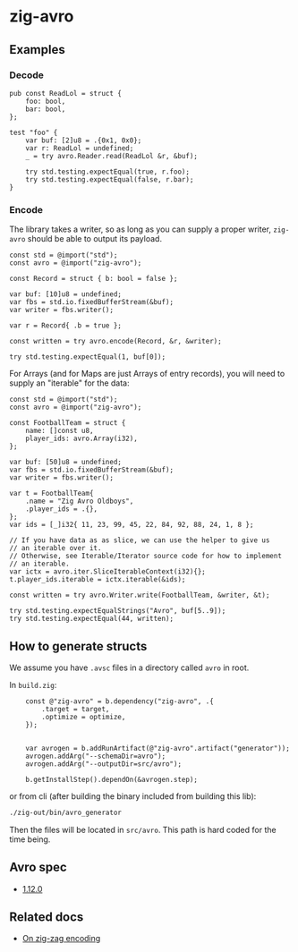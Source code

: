 # zig-avro

## Examples

### Decode

```zig
pub const ReadLol = struct {
    foo: bool,
    bar: bool,
};

test "foo" {
    var buf: [2]u8 = .{0x1, 0x0};
    var r: ReadLol = undefined;
    _ = try avro.Reader.read(ReadLol &r, &buf);

    try std.testing.expectEqual(true, r.foo);
    try std.testing.expectEqual(false, r.bar);
}
```

### Encode

The library takes a writer, so as long as you can supply a proper writer,
`zig-avro` should be able to output its payload.

```zig
const std = @import("std");
const avro = @import("zig-avro");

const Record = struct { b: bool = false };

var buf: [10]u8 = undefined;
var fbs = std.io.fixedBufferStream(&buf);
var writer = fbs.writer();

var r = Record{ .b = true };

const written = try avro.encode(Record, &r, &writer);

try std.testing.expectEqual(1, buf[0]);
```

For Arrays (and for Maps are just Arrays of entry records), you will
need to supply an "iterable" for the data:
```zig
const std = @import("std");
const avro = @import("zig-avro");

const FootballTeam = struct {
    name: []const u8,
    player_ids: avro.Array(i32),
};

var buf: [50]u8 = undefined;
var fbs = std.io.fixedBufferStream(&buf);
var writer = fbs.writer();

var t = FootballTeam{
    .name = "Zig Avro Oldboys",
    .player_ids = .{},
};
var ids = [_]i32{ 11, 23, 99, 45, 22, 84, 92, 88, 24, 1, 8 };

// If you have data as as slice, we can use the helper to give us
// an iterable over it.
// Otherwise, see Iterable/Iterator source code for how to implement
// an iterable.
var ictx = avro.iter.SliceIterableContext(i32){};
t.player_ids.iterable = ictx.iterable(&ids);

const written = try avro.Writer.write(FootballTeam, &writer, &t);

try std.testing.expectEqualStrings("Avro", buf[5..9]);
try std.testing.expectEqual(44, written);
```

## How to generate structs

We assume you have `.avsc` files in a directory called `avro` in root.

In `build.zig`:
```zig
    const @"zig-avro" = b.dependency("zig-avro", .{
        .target = target,
        .optimize = optimize,
    });


    var avrogen = b.addRunArtifact(@"zig-avro".artifact("generator"));
    avrogen.addArg("--schemaDir=avro");
    avrogen.addArg("--outputDir=src/avro");

    b.getInstallStep().dependOn(&avrogen.step);
```

or from cli (after building the binary included from building this lib):

```sh
./zig-out/bin/avro_generator
```

Then the files will be located in `src/avro`. This path is hard coded for the time being.

## Avro spec
- [1.12.0](https://avro.apache.org/docs/1.12.0/)

## Related docs
- [On zig-zag encoding](https://protobuf.dev/programming-guides/encoding/)

